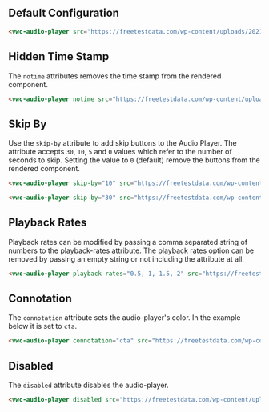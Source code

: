 ## Default Configuration

```html preview
<vwc-audio-player src="https://freetestdata.com/wp-content/uploads/2021/09/Free_Test_Data_2MB_MP3.mp3"></vwc-audio-player>
```

## Hidden Time Stamp

The `notime` attributes removes the time stamp from the rendered component.

```html preview
<vwc-audio-player notime src="https://freetestdata.com/wp-content/uploads/2021/09/Free_Test_Data_2MB_MP3.mp3"></vwc-audio-player>
```

## Skip By

Use the `skip-by` attribute to add skip buttons to the Audio Player. The attribute accepts `30`, `10`, `5` and `0` values which refer to the number of seconds to skip. Setting the value to `0` (default) remove the buttons from the rendered component.

```html preview
<vwc-audio-player skip-by="10" src="https://freetestdata.com/wp-content/uploads/2021/09/Free_Test_Data_2MB_MP3.mp3"></vwc-audio-player>

<vwc-audio-player skip-by="30" src="https://freetestdata.com/wp-content/uploads/2021/09/Free_Test_Data_2MB_MP3.mp3"></vwc-audio-player>
```

## Playback Rates

Playback rates can be modified by passing a comma separated string of numbers to the playback-rates attribute. The playback rates option can be removed by passing an empty string or not including the attribute at all.

```html preview 270px
<vwc-audio-player playback-rates="0.5, 1, 1.5, 2" src="https://freetestdata.com/wp-content/uploads/2021/09/Free_Test_Data_2MB_MP3.mp3"> </vwc-audio-player>
```

## Connotation

The `connotation` attribute sets the audio-player's color. In the example below it is set to `cta`.

```html preview
<vwc-audio-player connotation="cta" src="https://freetestdata.com/wp-content/uploads/2021/09/Free_Test_Data_2MB_MP3.mp3"></vwc-audio-player>
```

## Disabled

The `disabled` attribute disables the audio-player.

```html preview
<vwc-audio-player disabled src="https://freetestdata.com/wp-content/uploads/2021/09/Free_Test_Data_2MB_MP3.mp3ßß"></vwc-audio-player>
```
